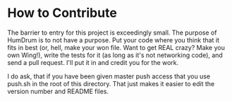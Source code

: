# How to Contribute
The barrier to entry for this project is exceedingly small. The purpose of HumDrum is to not have a purpose. Put your code where you think that it fits in best (or, hell, make your won file. Want to get REAL crazy? Make you own Wing!), write the tests for it (as long as it's not networking code), and send a pull request. I'll put it in and credit you for the work.

I do ask, that if you have been given master push access that you use push.sh in the root of this directory. That just makes it easier to edit the version number and README files.
